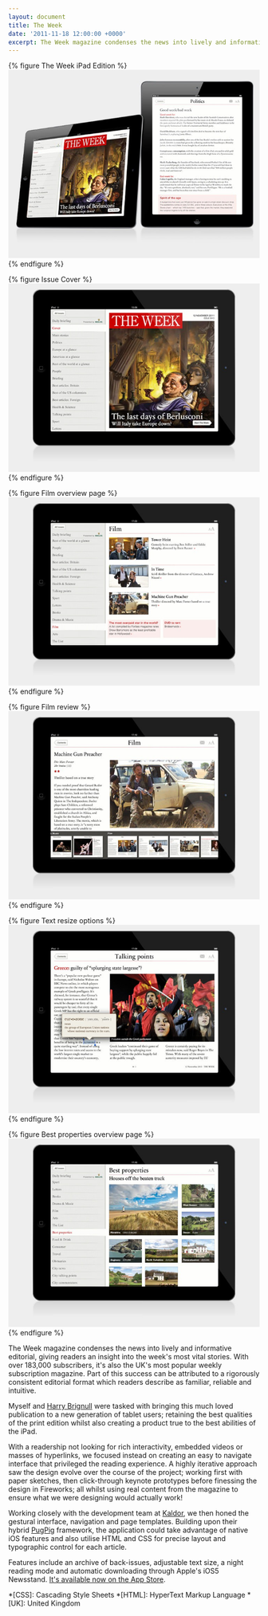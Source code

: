 ```yaml
---
layout: document
title: The Week
date: '2011-11-18 12:00:00 +0000'
excerpt: The Week magazine condenses the news into lively and informative editorial, giving you complete understanding and insight into the week's most vital stories.
---
```

{% figure The Week iPad Edition %}
![](/assets/images/projects/the_week/0.jpg)
{% endfigure %}

{% figure Issue Cover %}
![](/assets/images/projects/the_week/1.jpg)
{% endfigure %}

{% figure Film overview page %}
![](/assets/images/projects/the_week/2.jpg)
{% endfigure %}

{% figure Film review %}
![](/assets/images/projects/the_week/3.jpg)
{% endfigure %}

{% figure Text resize options %}
![](/assets/images/projects/the_week/4.jpg)
{% endfigure %}

{% figure Best properties overview page %}
![](/assets/images/projects/the_week/5.jpg)
{% endfigure %}

The Week magazine condenses the news into lively and informative editorial, giving readers an insight into the week's most vital stories. With over 183,000 subscribers, it's also the UK's most popular weekly subscription magazine. Part of this success can be attributed to a rigorously consistent editorial format which readers describe as familiar, reliable and intuitive.

Myself and [Harry Brignull][1] were tasked with bringing this much loved publication to a new generation of tablet users; retaining the best qualities of the print edition whilst also creating a product true to the best abilities of the iPad.

With a readership not looking for rich interactivity, embedded videos or masses of hyperlinks, we focused instead on creating an easy to navigate interface that privileged the reading experience. A highly iterative approach saw the design evolve over the course of the project; working first with paper sketches, then click-through keynote prototypes before finessing the design in Fireworks; all whilst using real content from the magazine to ensure what we were designing would actually work!

Working closely with the development team at [Kaldor][2], we then honed the gestural interface, navigation and page templates. Building upon their hybrid [PugPig][3] framework, the application could take advantage of native iOS features and also utilise HTML and CSS for precise layout and typographic control for each article.

Features include an archive of back-issues, adjustable text size, a night reading mode and automatic downloading through Apple's iOS5 Newsstand. [It's available now on the App Store][4].

[1]: http://clearleft.com/is/harry-brignull/
[2]: http://kaldorgroup.com/
[3]: http://pugpig.com/
[4]: http://itunes.apple.com/gb/app/the-week-uk/id468108781

*[CSS]: Cascading Style Sheets
*[HTML]: HyperText Markup Language
*[UK]: United Kingdom